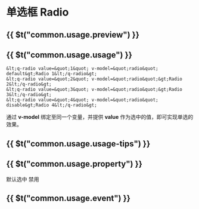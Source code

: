 # 单选框 <strong>Radio</strong>

## {{ $t("common.usage.preview") }}

<example></example>

## {{ $t("common.usage.usage") }}

```
&lt;q-radio value=&quot;1&quot; v-model=&quot;radio&quot; default&gt;Radio 1&lt;/q-radio&gt;
&lt;q-radio value=&quot;2&quot; v-model=&quot;radio&quot;&gt;Radio 2&lt;/q-radio&gt;
&lt;q-radio value=&quot;3&quot; v-model=&quot;radio&quot;&gt;Radio 3&lt;/q-radio&gt;
&lt;q-radio value=&quot;4&quot; v-model=&quot;radio&quot; disable&gt;Radio 4&lt;/q-radio&gt;
```
通过 <strong>v-model</strong> 绑定至同一个变量，并提供 <strong>value</strong> 作为选中的值，即可实现单选的效果。

## {{ $t("common.usage.usage-tips") }}

## {{ $t("common.usage.property") }}

<property-block>
    <property-item
        name="default"
        definition="默认选中"
        defaults="false"
        values="Boolean"
    >
        <q-radio default>默认选中</q-radio>
    </property-item>
    <property-item
        name="disable"
        definition="禁用状态"
        defaults="false"
        values="Boolean"
    >
        <q-radio disable>禁用</q-radio>
    </property-item>
    <property-item
        name="value"
        definition="选项值"
        defaults=""
        values="Any"
        required
    >
    </property-item>
</property-block>

## {{ $t("common.usage.event") }}

<event-block>
    <event-item
        name="change"
        definition="状态改变"
        :values="['Boolean - 是否选中']"
    ></event-item>
</event-block>